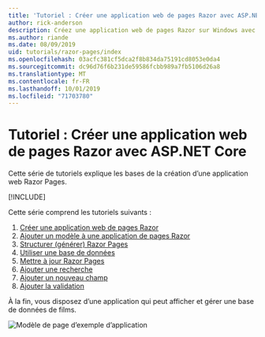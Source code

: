 ```yaml
---
title: 'Tutoriel : Créer une application web de pages Razor avec ASP.NET Core'
author: rick-anderson
description: Créez une application web de pages Razor sur Windows avec Visual Studio, ASP.NET Core et EF Core.
ms.author: riande
ms.date: 08/09/2019
uid: tutorials/razor-pages/index
ms.openlocfilehash: 03acfc381cf5dca2f8b834da75191cd8053e0da4
ms.sourcegitcommit: dc96d76f6b231de59586fcbb989a7fb5106d26a8
ms.translationtype: MT
ms.contentlocale: fr-FR
ms.lasthandoff: 10/01/2019
ms.locfileid: "71703780"
---
```

# <a name="tutorial-create-a-razor-pages-web-app-with-aspnet-core"></a>Tutoriel : Créer une application web de pages Razor avec ASP.NET Core

Cette série de tutoriels explique les bases de la création d’une application web Razor Pages. 

[!INCLUDE[](~/includes/advancedRP.md)]

Cette série comprend les tutoriels suivants :

1. [Créer une application web de pages Razor](xref:tutorials/razor-pages/razor-pages-start)
1. [Ajouter un modèle à une application de pages Razor](xref:tutorials/razor-pages/model)
1. [Structurer (générer) Razor Pages](xref:tutorials/razor-pages/page)
1. [Utiliser une base de données](xref:tutorials/razor-pages/sql)
1. [Mettre à jour Razor Pages](xref:tutorials/razor-pages/da1)
1. [Ajouter une recherche](xref:tutorials/razor-pages/search)
1. [Ajouter un nouveau champ](xref:tutorials/razor-pages/new-field)
1. [Ajouter la validation](xref:tutorials/razor-pages/validation)

À la fin, vous disposez d’une application qui peut afficher et gérer une base de données de films.

![Modèle de page d’exemple d’application](index/_static/sample-page.png)

